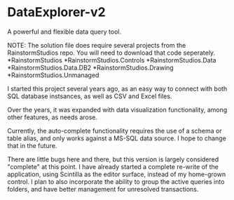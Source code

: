 # DataExplorer-v2
A powerful and flexible data query tool.

NOTE:  The solution file does require several projects from the RainstormStudios repo.  You will need to download that code seperately.
*RainstormStudios
*RainstormStudios.Controls
*RainstormStudios.Data
*RainstormStudios.Data.DB2
*RainstormStudios.Drawing
*RainstormStudios.Unmanaged

I started this project several years ago, as an easy way to connect with both SQL database instsances, as well as CSV and Excel files.

Over the years, it was expanded with data visualization functionality, among other features, as needs arose.

Currently, the auto-complete functionality requires the use of a schema or table alias, and only works against a MS-SQL data source.
I hope to change that in the future.

There are little bugs here and there, but this version is largely considered "complete" at this point.  I have already started a
complete re-write of the application, using Scintilla as the editor surface, instead of my home-grown control.  I plan to also
incorporate the ability to group the active queries into folders, and have better management for unresolved transactions.
